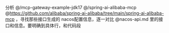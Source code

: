 分析 @/mcp-gateway-example-jdk17 @/spring-ai-alibaba-mcp @https://github.com/alibaba/spring-ai-alibaba/tree/main/spring-ai-alibaba-mcp ，寻找那些接口生成的 nacos配置信息，逐一对比 @nacos-api.md 里的接口和信息。要明确到具体行，和代码段